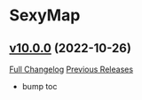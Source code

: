 # SexyMap

## [v10.0.0](https://github.com/funkydude/SexyMap/tree/v10.0.0) (2022-10-26)
[Full Changelog](https://github.com/funkydude/SexyMap/compare/v9.2.15...v10.0.0) [Previous Releases](https://github.com/funkydude/SexyMap/releases)

- bump toc  
